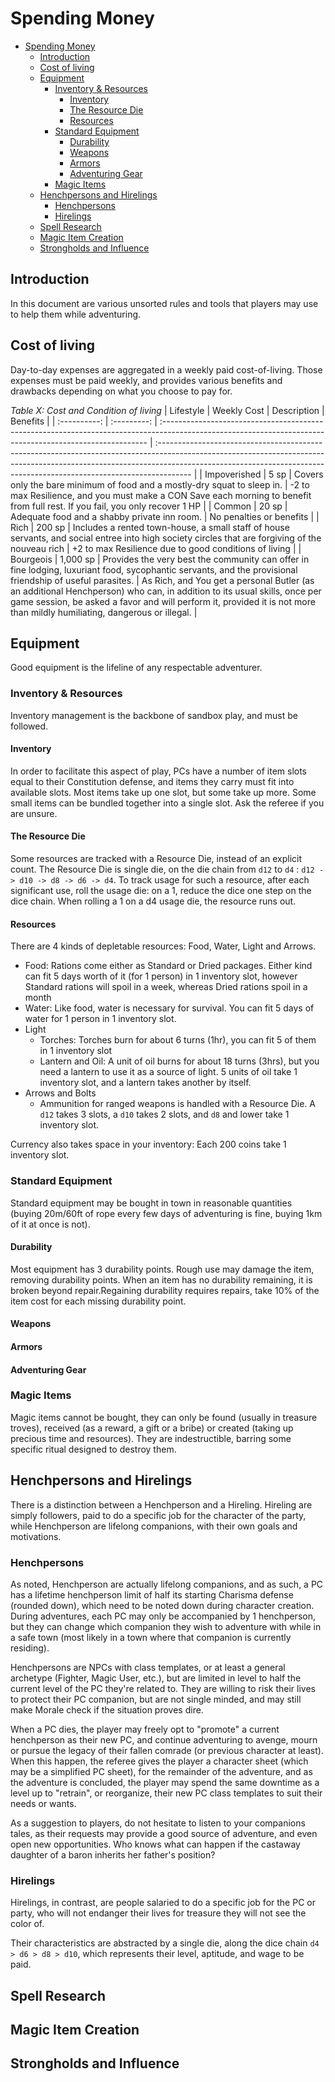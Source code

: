 # Spending Money

- [Spending Money](#spending-money)
  - [Introduction](#introduction)
  - [Cost of living](#cost-of-living)
  - [Equipment](#equipment)
    - [Inventory & Resources](#inventory--resources)
      - [Inventory](#inventory)
      - [The Resource Die](#the-resource-die)
      - [Resources](#resources)
    - [Standard Equipment](#standard-equipment)
      - [Durability](#durability)
      - [Weapons](#weapons)
      - [Armors](#armors)
      - [Adventuring Gear](#adventuring-gear)
    - [Magic Items](#magic-items)
  - [Henchpersons and Hirelings](#henchpersons-and-hirelings)
    - [Henchpersons](#henchpersons)
    - [Hirelings](#hirelings)
  - [Spell Research](#spell-research)
  - [Magic Item Creation](#magic-item-creation)
  - [Strongholds and Influence](#strongholds-and-influence)

## Introduction

In this document are various unsorted rules and tools that players may use to help them while adventuring.

## Cost of living

Day-to-day expenses are aggregated in a weekly paid cost-of-living. Those expenses must be paid weekly, and provides various benefits and drawbacks depending on what you choose to pay for.

*Table X: Cost and Condition of living*
|  Lifestyle   | Weekly Cost | Description                                                                                                                                               | Benefits                                                                                                                                                                                                                                            |
| :----------: | :---------: | :-------------------------------------------------------------------------------------------------------------------------------------------------------- | :-------------------------------------------------------------------------------------------------------------------------------------------------------------------------------------------------------------------------------------------------- |
| Impoverished |    5 sp     | Covers only the bare minimum of food and a mostly-dry squat to sleep in.                                                                                  | -2 to max Resilience, and you must make a CON Save each morning to benefit from full rest. If you fail, you only recover 1 HP                                                                                                                       |
|    Common    |    20 sp    | Adequate food and a shabby private inn room.                                                                                                              | No penalties or benefits                                                                                                                                                                                                                            |
|     Rich     |   200 sp    | Includes a rented town-house, a small staff of house servants, and social entree into high society circles that are forgiving of the nouveau rich         | +2 to max Resilience due to good conditions of living                                                                                                                                                                                               |
|  Bourgeois   |  1,000 sp   | Provides the very best the community can offer in fine lodging, luxuriant food, sycophantic servants, and the provisional friendship of useful parasites. | As Rich, and You get a personal Butler (as an additional Henchperson) who can, in addition to its usual skills, once per game session, be asked a favor and will perform it, provided it is not more than mildly humiliating, dangerous or illegal. |

## Equipment

Good equipment is the lifeline of any respectable adventurer.

### Inventory & Resources

Inventory management is the backbone of sandbox play, and must be followed.

#### Inventory

In order to facilitate this aspect of play, PCs have a number of item slots equal to their Constitution defense, and items they carry must fit into available slots. Most items take up one slot, but some take up more. Some small items can be bundled together into a single slot. Ask the referee if you are unsure.

#### The Resource Die

Some resources are tracked with a Resource Die, instead of an explicit count. The Resource Die is single die, on the die chain from `d12` to `d4` : `d12 -> d10 -> d8 -> d6 -> d4`. To track usage for such a resource, after each significant use, roll the usage die: on a 1, reduce the dice one step on the dice chain. When rolling a 1 on a d4 usage die, the resource runs out.

#### Resources

There are 4 kinds of depletable resources: Food, Water, Light and Arrows.

- Food: Rations come either as Standard or Dried packages. Either kind can fit 5 days worth of it (for 1 person) in 1 inventory slot, however Standard rations will spoil in a week, whereas Dried rations spoil in a month
- Water: Like food, water is necessary for survival. You can fit 5 days of water for 1 person in 1 inventory slot.
- Light
  - Torches: Torches burn for about 6 turns (1hr), you can fit 5 of them in 1 inventory slot
  - Lantern and Oil: A unit of oil burns for about 18 turns (3hrs), but you need a lantern to use it as a source of light. 5 units of oil take 1 inventory slot, and a lantern takes another by itself.
- Arrows and Bolts
  - Ammunition for ranged weapons is handled with a Resource Die. A `d12` takes 3 slots, a `d10` takes 2 slots, and `d8` and lower take 1 inventory slot.

Currency also takes space in your inventory: Each 200 coins take 1 inventory slot.

### Standard Equipment

Standard equipment may be bought in town in reasonable quantities (buying 20m/60ft of rope every few days of adventuring is fine, buying 1km of it at once is not).

#### Durability

Most equipment has 3 durability points. Rough use may damage the item, removing durability points. When an item has no durability remaining, it is broken beyond repair.Regaining durability requires repairs, take 10% of the item cost for each missing durability point.

#### Weapons

#### Armors

#### Adventuring Gear

### Magic Items

Magic items cannot be bought, they can only be found (usually in treasure troves), received (as a reward, a gift or a bribe) or created (taking up precious time and resources). They are indestructible, barring some specific ritual designed to destroy them.

## Henchpersons and Hirelings

There is a distinction between a Henchperson and a Hireling. Hireling are simply followers, paid to do a specific job for the character of the party, while Henchperson are lifelong companions, with their own goals and motivations.

### Henchpersons

As noted, Henchperson are actually lifelong companions, and as such, a PC has a lifetime henchperson limit of half its starting Charisma defense (rounded down), which need to be noted down during character creation. During adventures, each PC may only be accompanied by 1 henchperson, but they can change which companion they wish to adventure with while in a safe town (most likely in a town where that companion is currently residing).

Henchpersons are NPCs with class templates, or at least a general archetype (Fighter, Magic User, etc.), but are limited in level to half the current level of the PC they're related to. They are willing to risk their lives to protect their PC companion, but are not single minded, and may still make Morale check if the situation proves dire.

When a PC dies, the player may freely opt to "promote" a current henchperson as their new PC, and continue adventuring to avenge, mourn or pursue the legacy of their fallen comrade (or previous character at least). When this happen, the referee gives the player a character sheet (which may be a simplified PC sheet), for the remainder of the adventure, and as the adventure is concluded, the player may spend the same downtime as a level up to "retrain", or reorganize, their new PC class templates to suit their needs or wants.

As a suggestion to players, do not hesitate to listen to your companions tales, as their requests may provide a good source of adventure, and even open new opportunities. Who knows what can happen if the castaway daughter of a baron inherits her father's position?

### Hirelings

Hirelings, in contrast, are people salaried to do a specific job for the PC or party, who will not endanger their lives for treasure they will not see the color of.

Their characteristics are abstracted by a single die, along the dice chain `d4 > d6 > d8 > d10`, which represents their level, aptitude, and wage to be paid.

## Spell Research

## Magic Item Creation

## Strongholds and Influence
